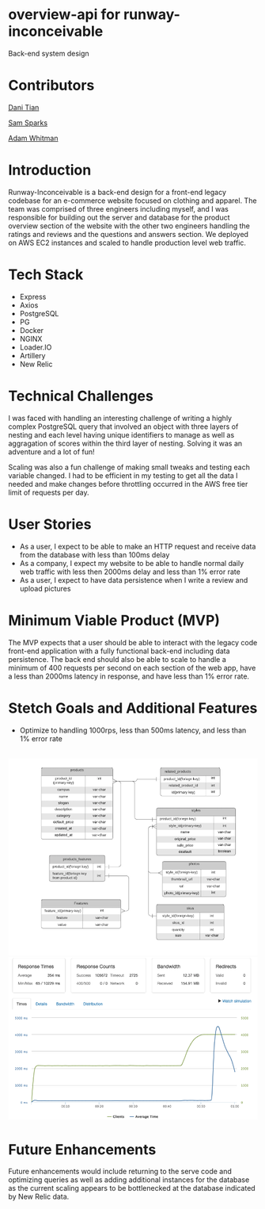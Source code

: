 # overview-api for runway-inconceivable

Back-end system design

# Contributors

[Dani Tian](https://github.com/danitian "Dani Tian")

[Sam Sparks](https://github.com/sgsparks "Sam Sparks")

[Adam Whitman](https://github.com/emagdaeh "Adam Whitman")

# Introduction

Runway-Inconceivable is a back-end design for a front-end legacy codebase for an e-commerce website focused on clothing and apparel.  The team was comprised of three engineers including myself, and I was responsible for building out the server and database for the product overview section of the website with the other two engineers handling the ratings and reviews and the questions and answers section.  We deployed on AWS EC2 instances and scaled to handle production level web traffic.

# Tech Stack

<ul>
<li>Express</li>
<li>Axios</li>
<li>PostgreSQL</li>
<li>PG</li>
<li>Docker</li>
<li>NGINX</li>
<li>Loader.IO</li>
<li>Artillery</li>
<li>New Relic</li>
</ul>

# Technical Challenges

I was faced with handling an interesting challenge of writing a highly complex PostgreSQL query that involved an object with three layers of nesting and each level having unique identifiers to manage as well as aggragation of scores within the third layer of nesting.  Solving it was an adventure and a lot of fun!

Scaling was also a fun challenge of making small tweaks and testing each variable changed.  I had to be efficient in my testing to get all the data I needed and make changes before throttling occurred in the AWS free tier limit of requests per day.

# User Stories

<ul>
<li>As a user, I expect to be able to make an HTTP request and receive data from the database with less than 100ms delay</li>
<li>As a company, I expect my website to be able to handle normal daily web traffic with less then 2000ms delay and less than 1% error rate</li>
<li>As a user, I expect to have data persistence when I write a review and upload pictures</li>
</ul>

# Minimum Viable Product (MVP)

The MVP expects that a user should be able to interact with the legacy code front-end application with a fully functional back-end including data persistence.  The back end should also be able to scale to handle a minimum of 400 requests per second on each section of the web app, have a less than 2000ms latency in response, and have less than 1% error rate.

# Stetch Goals and Additional Features

<ul>
<li>Optimize to handling 1000rps, less than 500ms latency, and less than 1% error rate</li>
</ul>

<br />
<img src="Schema.png">
<img src="AfterIphash .png">

# Future Enhancements

Future enhancements would include returning to the serve code and optimizing queries as well as adding additional instances for the database as the current scaling appears to be bottlenecked at the database indicated by New Relic data.